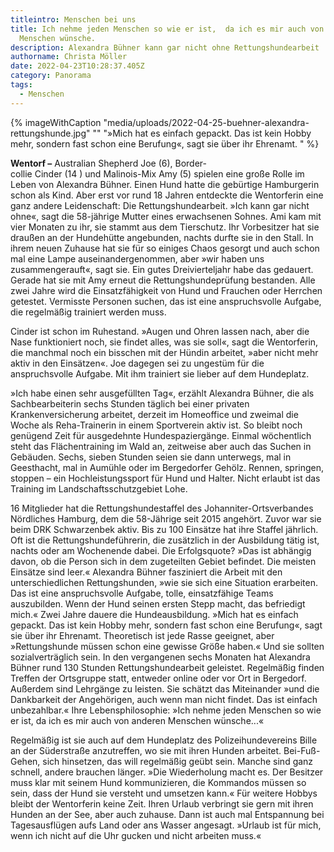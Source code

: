 ```yaml
---
titleintro: Menschen bei uns
title: Ich nehme jeden Menschen so wie er ist,  da ich es mir auch von anderen
  Menschen wünsche.
description: Alexandra Bühner kann gar nicht ohne Rettungshundearbeit
authorname: Christa Möller
date: 2022-04-23T10:28:37.405Z
category: Panorama
tags:
  - Menschen
---
```



{% imageWithCaption "media/uploads/2022-04-25-buehner-alexandra-rettungshunde.jpg" "" "»Mich hat es einfach gepackt. Das ist kein Hobby mehr, sondern fast schon eine Berufung«, sagt sie über ihr Ehrenamt.    " %}

**Wentorf –** Australian Shepherd Joe (6), Border-\
collie Cinder (14 ) und Malinois-Mix Amy (5) spielen eine große Rolle im Leben von Alexandra Bühner. Einen Hund hatte die gebürtige Hamburgerin schon als Kind. Aber erst vor rund 18 Jahren entdeckte die Wentorferin eine ganz andere Leidenschaft: Die Rettungshundearbeit. »Ich kann gar nicht ohne«, sagt die 58-jährige Mutter eines erwachsenen Sohnes. Ami kam mit vier Monaten zu ihr, sie stammt aus dem Tierschutz. Ihr Vorbesitzer hat sie draußen an der Hundehütte angebunden, nachts durfte sie in den Stall. In ihrem neuen Zuhause hat sie für so einiges Chaos gesorgt und auch schon mal eine Lampe auseinandergenommen, aber »wir haben uns zusammengerauft«, sagt sie. Ein gutes Dreivierteljahr habe das gedauert. Gerade hat sie mit Amy erneut die Rettungshundeprüfung bestanden. Alle zwei Jahre wird die Einsatzfähigkeit von Hund und Frauchen oder Herrchen getestet. Vermisste Personen suchen, das ist eine anspruchsvolle Aufgabe, die regelmäßig trainiert werden muss. 

Cinder ist schon im Ruhestand. »Augen und Ohren lassen nach, aber die Nase funktioniert noch, sie findet alles, was sie soll«, sagt die Wentorferin, die manchmal noch ein bisschen mit der Hündin arbeitet, »aber nicht mehr aktiv in den Einsätzen«. Joe dagegen sei zu ungestüm für die anspruchsvolle Aufgabe. Mit ihm trainiert sie lieber auf dem Hundeplatz. 

»Ich habe einen sehr ausgefüllten Tag«, erzählt Alexandra Bühner, die als Sachbearbeiterin sechs Stunden täglich bei einer privaten Krankenversicherung arbeitet, derzeit im Homeoffice und zweimal die Woche als Reha-Trainerin in einem Sportverein aktiv ist. So bleibt noch genügend Zeit für ausgedehnte Hundespaziergänge. Einmal wöchentlich steht das Flächentraining im Wald an, zeitweise aber auch das Suchen in Gebäuden. Sechs, sieben Stunden seien sie dann unterwegs, mal in Geesthacht, mal in Aumühle oder im Bergedorfer Gehölz. Rennen, springen, stoppen – ein Hochleistungssport für Hund und Halter. Nicht erlaubt ist das Training im Landschaftsschutzgebiet Lohe. 

16 Mitglieder hat die Rettungshundestaffel des Johanniter-Ortsverbandes Nördliches Hamburg, dem die 58-Jährige seit 2015 angehört. Zuvor war sie beim DRK Schwarzenbek aktiv. Bis zu 100 Einsätze hat ihre Staffel jährlich. Oft ist die Rettungshundeführerin, die zusätzlich in der Ausbildung tätig ist, nachts oder am Wochenende dabei. Die Erfolgsquote? »Das ist abhängig davon, ob die Person sich in dem zugeteilten Gebiet befindet. Die meisten Einsätze sind leer.« Alexandra Bühner fasziniert die Arbeit mit den unterschiedlichen Rettungshunden, »wie sie sich eine Situation erarbeiten. Das ist eine anspruchsvolle Aufgabe, tolle, einsatzfähige Teams auszubilden. Wenn der Hund seinen ersten Stepp macht, das befriedigt mich.« Zwei Jahre dauere die Hundeausbildung. »Mich hat es einfach gepackt. Das ist kein Hobby mehr, sondern fast schon eine Berufung«, sagt sie über ihr Ehrenamt. Theoretisch ist jede Rasse geeignet, aber »Rettungshunde müssen schon eine gewisse Größe haben.« Und sie sollten sozialverträglich sein. In den vergangenen sechs Monaten hat Alexandra Bühner rund 130 Stunden Rettungshundearbeit geleistet. Regelmäßig finden Treffen der Ortsgruppe statt, entweder online oder vor Ort in Bergedorf. Außerdem sind Lehrgänge zu leisten. Sie schätzt das Miteinander »und die Dankbarkeit der Angehörigen, auch wenn man nicht findet. Das ist einfach unbezahlbar.« Ihre Lebensphilosophie: »Ich nehme jeden Menschen so wie er ist, da ich es mir auch von anderen Menschen wünsche...«

Regelmäßig ist sie auch auf dem Hundeplatz des Polizeihundevereins Bille an der Süderstraße anzutreffen, wo sie mit ihren Hunden arbeitet. Bei-Fuß-Gehen, sich hinsetzen, das will regelmäßig geübt sein. Manche sind ganz schnell, andere brauchen länger. »Die Wiederholung macht es. Der Besitzer muss klar mit seinem Hund kommunizieren, die Kommandos müssen so sein, dass der Hund sie versteht und umsetzen kann.« Für weitere Hobbys bleibt der Wentorferin keine Zeit. Ihren Urlaub verbringt sie gern mit ihren Hunden an der See, aber auch zuhause. Dann ist auch mal Entspannung bei Tagesausflügen aufs Land oder ans Wasser angesagt. »Urlaub ist für mich, wenn ich nicht auf die Uhr gucken und nicht arbeiten muss.«
